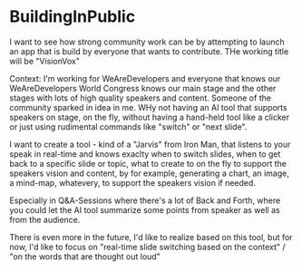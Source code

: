 # BuildingInPublic
I want to see how strong community work can be by attempting to launch an app that is build by everyone that wants to contribute. 
THe working title will be "VisionVox"

Context: I'm working for WeAreDevelopers and everyone that knows our WeAreDevelopers World Congress knows our main stage and the other stages with lots of high quality speakers and content.
Someone of the community sparked in idea in me. WHy not having an AI tool that supports speakers on stage, on the fly, without having a hand-held tool like a clicker or just using rudimental 
commands like "switch" or "next slide". 

I want to create a tool - kind of a "Jarvis" from Iron Man, that listens to your speak in real-time and knows exaclty when to switch slides, when to get back to a specific slide or topic,
what to create to on the fly to support the speakers vision and content, by for example, generating a chart, an image, a mind-map, whatevery, to support the speakers vision if needed. 

Especially in Q&A-Sessions where there's a lot of Back and Forth, where you could let the AI tool summarize some points from speaker as well as from the audience. 

There is even more in the future, I'd like to realize based on this tool, 
but for now, I'd like to focus on "real-time slide switching based on the context" / "on the words that are thought out loud"
